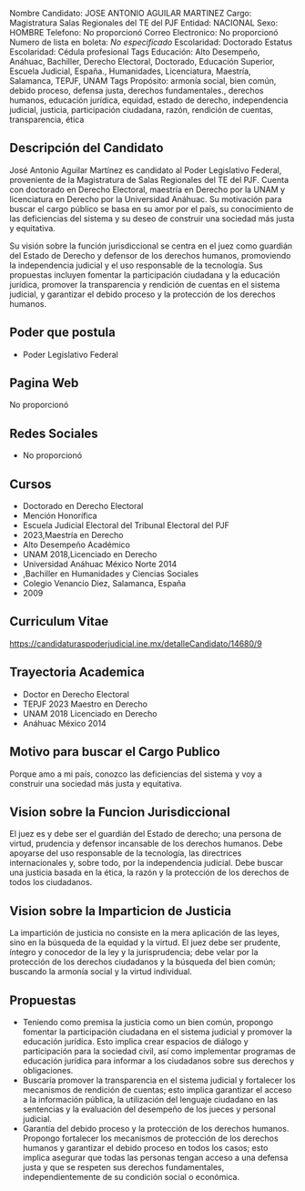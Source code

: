 Nombre Candidato: JOSE ANTONIO AGUILAR MARTINEZ
Cargo: Magistratura Salas Regionales del TE del PJF
Entidad: NACIONAL
Sexo: HOMBRE
Telefono: No proporcionó
Correo Electronico: No proporcionó
Numero de lista en boleta: *No especificado*
Escolaridad: Doctorado
Estatus Escolaridad: Cédula profesional
Tags Educación: Alto Desempeño, Anáhuac, Bachiller, Derecho Electoral, Doctorado, Educación Superior, Escuela Judicial, España., Humanidades, Licenciatura, Maestría, Salamanca, TEPJF, UNAM
Tags Propósito: armonía social, bien común, debido proceso, defensa justa, derechos fundamentales., derechos humanos, educación jurídica, equidad, estado de derecho, independencia judicial, justicia, participación ciudadana, razón, rendición de cuentas, transparencia, ética


## Descripción del Candidato 

José Antonio Aguilar Martínez es candidato al Poder Legislativo Federal, proveniente de la Magistratura de Salas Regionales del TE del PJF. Cuenta con doctorado en Derecho Electoral, maestría en Derecho por la UNAM y licenciatura en Derecho por la Universidad Anáhuac. Su motivación para buscar el cargo público se basa en su amor por el país, su conocimiento de las deficiencias del sistema y su deseo de construir una sociedad más justa y equitativa.

Su visión sobre la función jurisdiccional se centra en el juez como guardián del Estado de Derecho y defensor de los derechos humanos, promoviendo la independencia judicial y el uso responsable de la tecnología. Sus propuestas incluyen fomentar la participación ciudadana y la educación jurídica, promover la transparencia y rendición de cuentas en el sistema judicial, y garantizar el debido proceso y la protección de los derechos humanos.


## Poder que postula

- Poder Legislativo Federal


## Pagina Web

No proporcionó


## Redes Sociales

- No proporcionó


## Cursos

- Doctorado en Derecho Electoral
- Mención Honorífica
- Escuela Judicial Electoral del Tribunal Electoral del PJF
- 2023,Maestría en Derecho
- Alto Desempeño Académico
- UNAM 2018,Licenciado en Derecho
- Universidad Anáhuac México Norte 2014
- ,Bachiller en Humanidades y Ciencias Sociales
- Colegio Venancio Diez, Salamanca, España
- 2009


## Curriculum Vitae

https://candidaturaspoderjudicial.ine.mx/detalleCandidato/14680/9


## Trayectoria Academica

- Doctor en Derecho Electoral
- TEPJF 2023 Maestro en Derecho
- UNAM 2018 Licenciado en Derecho
- Anáhuac México 2014


## Motivo para buscar el Cargo Publico

Porque amo a mi país, conozco las deficiencias del sistema y voy a construir una sociedad más justa y equitativa.


## Vision sobre la Funcion Jurisdiccional

El juez es y debe ser el guardián del Estado de derecho; una persona de virtud, prudencia y defensor incansable de los derechos humanos. Debe apoyarse del uso responsable de la tecnología, las directrices internacionales y, sobre todo, por la independencia judicial. Debe buscar una justicia basada en la ética, la razón y la protección de los derechos de todos los ciudadanos.


## Vision sobre la Imparticion de Justicia

La impartición de justicia no consiste en la mera aplicación de las leyes, sino en la búsqueda de la equidad y la virtud. El juez debe ser prudente, íntegro y conocedor de la ley y la jurisprudencia; debe velar por la protección de los derechos ciudadanos y la búsqueda del bien común; buscando la armonía social y la virtud individual.


## Propuestas

- Teniendo como premisa la justicia como un bien común, propongo fomentar la participación ciudadana en el sistema judicial y promover la educación jurídica. Esto implica crear espacios de diálogo y participación para la sociedad civil, así como implementar programas de educación jurídica para informar a los ciudadanos sobre sus derechos y obligaciones.
- Buscaría promover la transparencia en el sistema judicial y fortalecer los mecanismos de rendición de cuentas; esto implica garantizar el acceso a la información pública, la utilización del lenguaje ciudadano en las sentencias y la evaluación del desempeño de los jueces y personal judicial.
- Garantía del debido proceso y la protección de los derechos humanos. Propongo fortalecer los mecanismos de protección de los derechos humanos y garantizar el debido proceso en todos los casos; esto implica asegurar que todas las personas tengan acceso a una defensa justa y que se respeten sus derechos fundamentales, independientemente de su condición social o económica.

